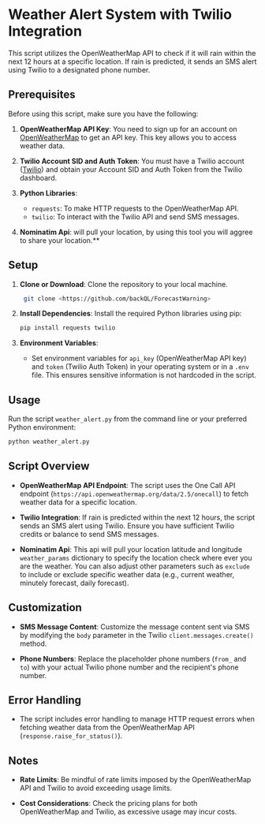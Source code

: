  # Weather Alert System with Twilio Integration

This script utilizes the OpenWeatherMap API to check if it will rain within the next 12 hours at a specific location. If rain is predicted, it sends an SMS alert using Twilio to a designated phone number.

## Prerequisites

Before using this script, make sure you have the following:

1. **OpenWeatherMap API Key**: You need to sign up for an account on [OpenWeatherMap](https://openweathermap.org/) to get an API key. This key allows you to access weather data.

2. **Twilio Account SID and Auth Token**: You must have a Twilio account ([Twilio](https://www.twilio.com/)) and obtain your Account SID and Auth Token from the Twilio dashboard.

3. **Python Libraries**:
    - `requests`: To make HTTP requests to the OpenWeatherMap API.
    - `twilio`: To interact with the Twilio API and send SMS messages.
4.  **Nominatim Api**: will pull your location, by using this tool you will aggree to share your location.**
## Setup

1. **Clone or Download**: Clone the repository to your local machine.
   ```bash
    git clone <https://github.com/backQL/ForecastWarning>
    ```
2. **Install Dependencies**: Install the required Python libraries using pip:
    ```bash
    pip install requests twilio
    ```

3. **Environment Variables**:
    - Set environment variables for `api_key` (OpenWeatherMap API key) and `token` (Twilio Auth Token) in your operating system or in a `.env` file. This ensures sensitive information is not hardcoded in the script.

## Usage

Run the script `weather_alert.py` from the command line or your preferred Python environment:
```bash
python weather_alert.py
```

## Script Overview

- **OpenWeatherMap API Endpoint**: The script uses the One Call API endpoint (`https://api.openweathermap.org/data/2.5/onecall`) to fetch weather data for a specific location.

- **Twilio Integration**: If rain is predicted within the next 12 hours, the script sends an SMS alert using Twilio. Ensure you have sufficient Twilio credits or balance to send SMS messages.

- **Nominatim Api**: This api will pull your location latitude and longitude `weather_params` dictionary to specify the location check where ever you are the weather. You can also adjust other parameters such as `exclude` to include or exclude specific weather data (e.g., current weather, minutely forecast, daily forecast).


## Customization

- **SMS Message Content**: Customize the message content sent via SMS by modifying the `body` parameter in the Twilio `client.messages.create()` method.

- **Phone Numbers**: Replace the placeholder phone numbers (`from_` and `to`) with your actual Twilio phone number and the recipient's phone number.

## Error Handling

- The script includes error handling to manage HTTP request errors when fetching weather data from the OpenWeatherMap API (`response.raise_for_status()`).

## Notes

- **Rate Limits**: Be mindful of rate limits imposed by the OpenWeatherMap API and Twilio to avoid exceeding usage limits.

- **Cost Considerations**: Check the pricing plans for both OpenWeatherMap and Twilio, as excessive usage may incur costs.
